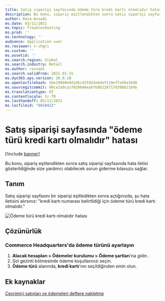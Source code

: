 ```yaml
---
title: Satış siparişi sayfasında ödeme türü kredi kartı olmalıdır hatası
description: Bu konu, sipariş eşitlendikten sonra satış siparişi sayfasında hata iletisi gösterildiğinde size yardımcı olabilecek sorun giderme kılavuzu sağlar.
author: Reza-Assadi
ms.date: 03/11/2021
ms.topic: Troubleshooting
ms.prod: ''
ms.technology: ''
audience: Application user
ms.reviewer: v-chgri
ms.custom: ''
ms.assetid: ''
ms.search.region: Global
ms.search.industry: Retail
ms.author: rassadi
ms.search.validFrom: 2021-01-31
ms.dyn365.ops.version: 10.0.18
ms.openlocfilehash: 5be19949e9d1dbc43fdd3e6def119effa50a34d0
ms.sourcegitcommit: 08ce2a9ca1f02064beabfb9b228717d39882164b
ms.translationtype: HT
ms.contentlocale: tr-TR
ms.lasthandoff: 05/11/2021
ms.locfileid: "6018422"
---
```

# <a name="payment-type-must-be-credit-card-error-on-the-sales-order-page"></a>Satış siparişi sayfasında "ödeme türü kredi kartı olmalıdır" hatası

[!include [banner](../../includes/banner.md)]

Bu konu, sipariş eşitlendikten sonra satış siparişi sayfasında hata iletisi gösterildiğinde size yardımcı olabilecek sorun giderme kılavuzu sağlar.

## <a name="description"></a>Tanım

Satış siparişi sayfasını bir siparişi eşitledikten sonra açtığınızda, şu hata iletisini alırsınız: "kredi kartı numarası belirtildiği için ödeme türü kredi kartı olmalıdır."

![Ödeme türü kredi kartı olmalıdır hatası](media/payment-type-must-be-credit-card.jpg)

## <a name="resolution"></a>Çözünürlük

### <a name="set-the-payment-type-in-commerce-headquarters"></a>Commerce Headquarters'da ödeme türünü ayarlayın

1. **Alacak hesapları \> Ödemeler kurulumu \> Ödeme şartları**'na gidin.
1. Sol gezinti bölmesinde ödeme koşullarınızı seçin.
1. **Ödeme türü** alanında, **kredi kartı**'nın seçildiğinden emin olun.

## <a name="additional-resources"></a>Ek kaynaklar

[Çevrimiçi satışları ve ödemeleri deftere nakletme](../tasks/posting-online-sales-payments.md)
